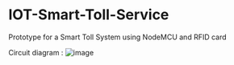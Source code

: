 # IOT-Smart-Toll-Service
Prototype for a Smart Toll System using NodeMCU and RFID card

Circuit diagram :
 ![image](https://user-images.githubusercontent.com/104484935/197332077-7c6ca20f-b4c8-48dd-b5cc-3bf1fd73a9f6.png)
 


